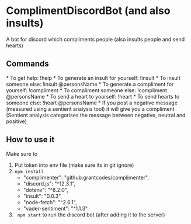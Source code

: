 # ComplimentDiscordBot (and also insults)
A bot for discord which compliments people
(also insults people and send hearts)

<h2> Commands </h2>
* To get help: !help 
* To generate an insult for yourself: !insult
* To insult someone else: !insult @personsName
* To generate a compliment for yourself: !compliment
* To compliment someone else: !compliment @personsName
* To send a heart to yourself: !heart
* To send hearts to someone else: !heart @personsName
* If you post a negative message (measured using a sentient analysis tool) it will give you a compliment (Sentient analysis categorises the message between negative, neutral and positive)

<h2> How to use it </h2>
Make sure to 

1. Put token into env file (make sure its in git ignore)
2. ``` npm install ```
   * "complimenter": "github:grantcodes/complimenter",
   * "discord.js": "^12.3.1",
   * "dotenv": "^8.2.0",
   * "insult": "0.0.3",
   * "node-fetch": "^2.6.1",
   * "vader-sentiment": "^1.1.3"
3. ```  npm start ``` to run the discord bot (after adding it to the server)

